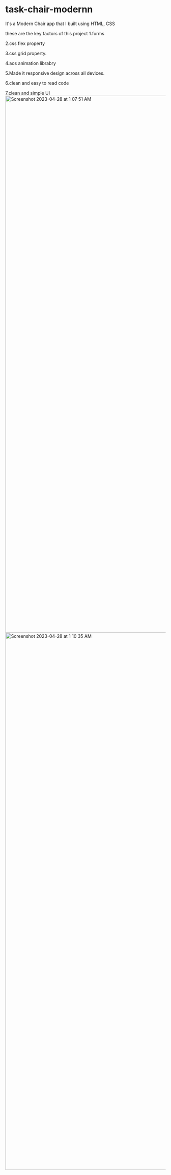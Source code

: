 # task-chair-modernn

It's a  Modern Chair app that I built using HTML, CSS 


these are the key factors of this project
1.forms

2.css flex property

3.css grid property.

4.aos animation librabry

5.Made it responsive design across all devices.

6.clean and easy to read code

7.clean and simple UI
<img width="1680" alt="Screenshot 2023-04-28 at 1 07 51 AM" src="https://user-images.githubusercontent.com/84793455/234973476-0e33353b-c526-4719-be20-2cfcc1fba058.png">
<img width="1680" alt="Screenshot 2023-04-28 at 1 10 35 AM" src="https://user-images.githubusercontent.com/84793455/234973686-f864912b-f128-449d-9b31-f3c31cf9f32a.png">

